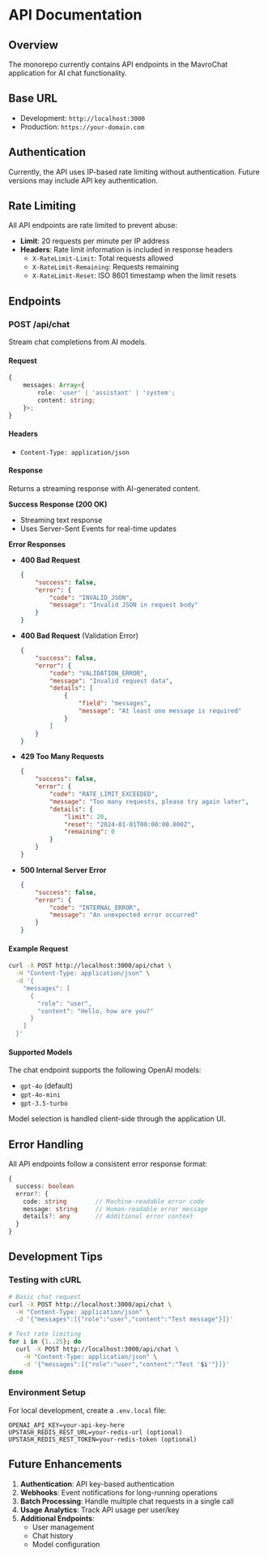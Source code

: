 # API Documentation

## Overview

The monorepo currently contains API endpoints in the MavroChat application for AI chat functionality.

## Base URL

- Development: `http://localhost:3000`
- Production: `https://your-domain.com`

## Authentication

Currently, the API uses IP-based rate limiting without authentication. Future versions may include API key authentication.

## Rate Limiting

All API endpoints are rate limited to prevent abuse:

- **Limit**: 20 requests per minute per IP address
- **Headers**: Rate limit information is included in response headers
    - `X-RateLimit-Limit`: Total requests allowed
    - `X-RateLimit-Remaining`: Requests remaining
    - `X-RateLimit-Reset`: ISO 8601 timestamp when the limit resets

## Endpoints

### POST /api/chat

Stream chat completions from AI models.

#### Request

```typescript
{
    messages: Array<{
        role: 'user' | 'assistant' | 'system';
        content: string;
    }>;
}
```

#### Headers

- `Content-Type: application/json`

#### Response

Returns a streaming response with AI-generated content.

**Success Response (200 OK)**

- Streaming text response
- Uses Server-Sent Events for real-time updates

**Error Responses**

- **400 Bad Request**

    ```json
    {
        "success": false,
        "error": {
            "code": "INVALID_JSON",
            "message": "Invalid JSON in request body"
        }
    }
    ```

- **400 Bad Request** (Validation Error)

    ```json
    {
        "success": false,
        "error": {
            "code": "VALIDATION_ERROR",
            "message": "Invalid request data",
            "details": [
                {
                    "field": "messages",
                    "message": "At least one message is required"
                }
            ]
        }
    }
    ```

- **429 Too Many Requests**

    ```json
    {
        "success": false,
        "error": {
            "code": "RATE_LIMIT_EXCEEDED",
            "message": "Too many requests, please try again later",
            "details": {
                "limit": 20,
                "reset": "2024-01-01T00:00:00.000Z",
                "remaining": 0
            }
        }
    }
    ```

- **500 Internal Server Error**
    ```json
    {
        "success": false,
        "error": {
            "code": "INTERNAL_ERROR",
            "message": "An unexpected error occurred"
        }
    }
    ```

#### Example Request

```bash
curl -X POST http://localhost:3000/api/chat \
  -H "Content-Type: application/json" \
  -d '{
    "messages": [
      {
        "role": "user",
        "content": "Hello, how are you?"
      }
    ]
  }'
```

#### Supported Models

The chat endpoint supports the following OpenAI models:

- `gpt-4o` (default)
- `gpt-4o-mini`
- `gpt-3.5-turbo`

Model selection is handled client-side through the application UI.

## Error Handling

All API endpoints follow a consistent error response format:

```typescript
{
  success: boolean
  error?: {
    code: string        // Machine-readable error code
    message: string     // Human-readable error message
    details?: any       // Additional error context
  }
}
```

## Development Tips

### Testing with cURL

```bash
# Basic chat request
curl -X POST http://localhost:3000/api/chat \
  -H "Content-Type: application/json" \
  -d '{"messages":[{"role":"user","content":"Test message"}]}'

# Test rate limiting
for i in {1..25}; do
  curl -X POST http://localhost:3000/api/chat \
    -H "Content-Type: application/json" \
    -d '{"messages":[{"role":"user","content":"Test '$i'"}]}'
done
```

### Environment Setup

For local development, create a `.env.local` file:

```env
OPENAI_API_KEY=your-api-key-here
UPSTASH_REDIS_REST_URL=your-redis-url (optional)
UPSTASH_REDIS_REST_TOKEN=your-redis-token (optional)
```

## Future Enhancements

1. **Authentication**: API key-based authentication
2. **Webhooks**: Event notifications for long-running operations
3. **Batch Processing**: Handle multiple chat requests in a single call
4. **Usage Analytics**: Track API usage per user/key
5. **Additional Endpoints**:
    - User management
    - Chat history
    - Model configuration
